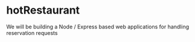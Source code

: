 # hotRestaurant
We will be building a Node / Express based web applications for handling reservation requests
